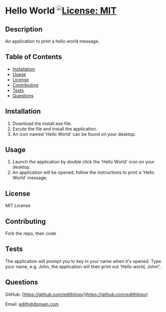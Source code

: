 # Hello World [![License: MIT](https://img.shields.io/badge/License-MIT-yellow.svg)](https://opensource.org/licenses/MIT)

  ## Description
  
  An application to print a hello world message.
  
  ## Table of Contents
  
  - [Installation](#installation)
  - [Usage](#usage)
  - [License](#license)
  - [Contributing](#contributing)
  - [Tests](#tests)
  - [Questions](#questions)
  
  ## Installation
  
  1. Download the install.exe file.
2. Excute the file and install the application.
3. An icon named 'Hello World' can be found on your desktop.

  ## Usage
  
  1. Launch the application by double click the 'Hello World' icon on your desktop.
2. An application will be opened, follow the instructions to print a 'Hello World' message.
  
  ## License
  
  MIT License

  ## Contributing
  
  Fork the repo, then code
  
  ## Tests
  
  The application will prompt you to key in your name when it's opened. Type your name, e.g. John, the application will then print out 'Hello world, John!'.
  
  ## Questions
  
  GitHub: [https://github.com/edithlinpy](https://github.com/edithlinpy)
  
  Email: [edith@domain.com](mailto:edith@domain.com)
